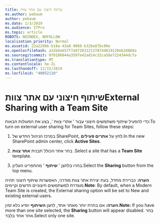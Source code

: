 ```yaml
---
title: שיתוף חיצוני עם אתר צוות
ms.author: pebaum
author: pebaum
ms.date: 1/3/2019
ms.audience: ITPro
ms.topic: article
ROBOTS: NOINDEX, NOFOLLOW
localization_priority: Normal
ms.assetid: 22a229b6-b18a-43a8-9868-b32be87bc09e
ms.openlocfilehash: a32b9a657f7a97203221378744619120eb28868a
ms.sourcegitcommit: 0f0186044a3597e42ad14c32ca58e7224344dcfa
ms.translationtype: MT
ms.contentlocale: he-IL
ms.lasthandoff: 12/15/2019
ms.locfileid: "40052110"
---
```

# <a name="external-sharing-with-a-team-site"></a><span data-ttu-id="70958-102">שיתוף חיצוני עם אתר צוות</span><span class="sxs-lookup"><span data-stu-id="70958-102">External Sharing with a Team Site</span></span>

<span data-ttu-id="70958-103">כדי להפעיל שיתוף משתמשים חיצוני עבור ' אתרי צוות ', בצע את הפעולות הבאות:</span><span class="sxs-lookup"><span data-stu-id="70958-103">To turn on external user sharing for Team Sites, follow these steps:</span></span> 
  
1. <span data-ttu-id="70958-104">במרכז הניהול החדש של SharePoint, לחץ על **אתרים פעילים**.</span><span class="sxs-lookup"><span data-stu-id="70958-104">In the new SharePoint admin center, click **Active Sites**.</span></span>
  
2. <span data-ttu-id="70958-105">בחר אתר הכולל תבנית **אתר צוות** .</span><span class="sxs-lookup"><span data-stu-id="70958-105">Select a site that has a **Team Site** template.</span></span> 
  
3. <span data-ttu-id="70958-106">בחרו בלחצן ' **שיתוף** ' מהתפריט העליון.</span><span class="sxs-lookup"><span data-stu-id="70958-106">Select the **Sharing** button from the top menu.</span></span> 
  
 <span data-ttu-id="70958-107">**הערה**: כברירת מחדל, בעת יצירת אתר צוות מודרני, האפשרות שיתוף חיצוני תהיה מוגדרת למשתמשים חיצוניים חדשים וקיימים.</span><span class="sxs-lookup"><span data-stu-id="70958-107">**Note**: By default, when a Modern Team Site is created, the External sharing option will be set to New and existing external users.</span></span> 
  
 <span data-ttu-id="70958-108">**הערה:** אם בחרת יותר מאתר אחד, לחצן **השיתוף** יופיע כלא זמין.</span><span class="sxs-lookup"><span data-stu-id="70958-108">**Note:** If you have more than one site selected, the **Sharing** button will appear disabled.</span></span> <span data-ttu-id="70958-109">בחר אתר אחד בלבד.</span><span class="sxs-lookup"><span data-stu-id="70958-109">Select only one site.</span></span> 
  

